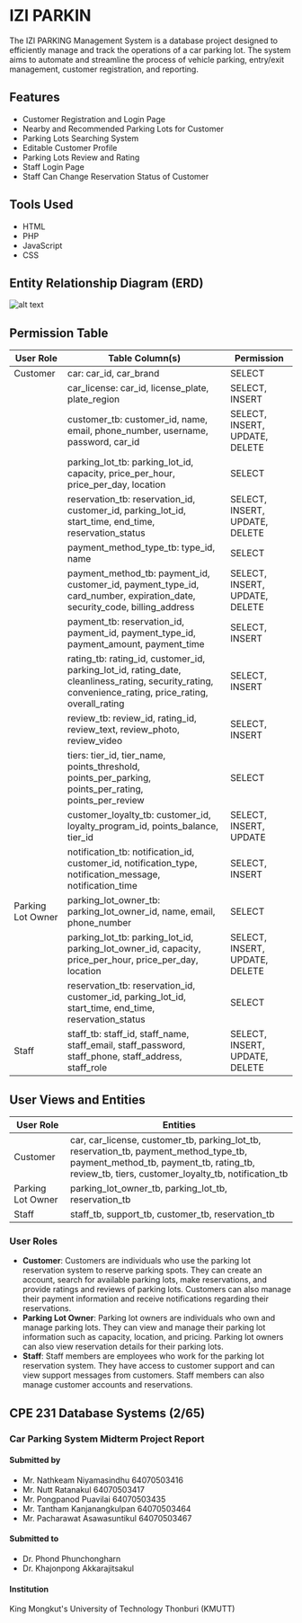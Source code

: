 # IZI PARKIN
The IZI PARKING Management System is a database project designed to efficiently manage and track the operations of a car parking lot. The system aims to automate and streamline the process of vehicle parking, entry/exit management, customer registration, and reporting.

## Features
- Customer Registration and Login Page
- Nearby and Recommended Parking Lots for Customer
- Parking Lots Searching System
- Editable Customer Profile
- Parking Lots Review and Rating
- Staff Login Page
- Staff Can Change Reservation Status of Customer

## Tools Used
- HTML
- PHP
- JavaScript
- CSS

## Entity Relationship Diagram (ERD)
![alt text](https://github.com/boss10801/iziparkin/blob/main/IZI_Parking_ERD6.webp?raw=true)

## Permission Table
| User Role | Table Column(s) | Permission |
| --- | --- | --- |
| Customer | car: car_id, car_brand | SELECT |
| | car_license: car_id, license_plate, plate_region | SELECT, INSERT |
| | customer_tb: customer_id, name, email, phone_number, username, password, car_id | SELECT, INSERT, UPDATE, DELETE |
| | parking_lot_tb: parking_lot_id, capacity, price_per_hour, price_per_day, location | SELECT |
| | reservation_tb: reservation_id, customer_id, parking_lot_id, start_time, end_time, reservation_status | SELECT, INSERT, UPDATE, DELETE |
| | payment_method_type_tb: type_id, name | SELECT |
| | payment_method_tb: payment_id, customer_id, payment_type_id, card_number, expiration_date, security_code, billing_address | SELECT, INSERT, UPDATE, DELETE |
| | payment_tb: reservation_id, payment_id, payment_type_id, payment_amount, payment_time | SELECT, INSERT |
| | rating_tb: rating_id, customer_id, parking_lot_id, rating_date, cleanliness_rating, security_rating, convenience_rating, price_rating, overall_rating | SELECT, INSERT |
| | review_tb: review_id, rating_id, review_text, review_photo, review_video | SELECT, INSERT |
| | tiers: tier_id, tier_name, points_threshold, points_per_parking, points_per_rating, points_per_review | SELECT |
| | customer_loyalty_tb: customer_id, loyalty_program_id, points_balance, tier_id | SELECT, INSERT, UPDATE |
| | notification_tb: notification_id, customer_id, notification_type, notification_message, notification_time | SELECT, INSERT |
| Parking Lot Owner | parking_lot_owner_tb: parking_lot_owner_id, name, email, phone_number | SELECT |
| | parking_lot_tb: parking_lot_id, parking_lot_owner_id, capacity, price_per_hour, price_per_day, location | SELECT, INSERT, UPDATE, DELETE |
| | reservation_tb: reservation_id, customer_id, parking_lot_id, start_time, end_time, reservation_status | SELECT |
| Staff | staff_tb: staff_id, staff_name, staff_email, staff_password, staff_phone, staff_address, staff_role | SELECT, INSERT, UPDATE, DELETE |

## User Views and Entities
| User Role | Entities |
| --- | --- |
| Customer | car, car_license, customer_tb, parking_lot_tb, reservation_tb, payment_method_type_tb, payment_method_tb, payment_tb, rating_tb, review_tb, tiers, customer_loyalty_tb, notification_tb |
| Parking Lot Owner | parking_lot_owner_tb, parking_lot_tb, reservation_tb |
| Staff | staff_tb, support_tb, customer_tb, reservation_tb |

### User Roles
- **Customer**: Customers are individuals who use the parking lot reservation system to reserve parking spots. They can create an account, search for available parking lots, make reservations, and provide ratings and reviews of parking lots. Customers can also manage their payment information and receive notifications regarding their reservations.
- **Parking Lot Owner**: Parking lot owners are individuals who own and manage parking lots. They can view and manage their parking lot information such as capacity, location, and pricing. Parking lot owners can also view reservation details for their parking lots.
- **Staff**: Staff members are employees who work for the parking lot reservation system. They have access to customer support and can view support messages from customers. Staff members can also manage customer accounts and reservations.

## CPE 231 Database Systems (2/65)
### Car Parking System Midterm Project Report
#### Submitted by
- Mr. Nathkeam Niyamasindhu 64070503416
- Mr. Nutt Ratanakul 64070503417
- Mr. Pongpanod Puavilai 64070503435
- Mr. Tantham Kanjanangkulpan 64070503464
- Mr. Pacharawat Asawasuntikul 64070503467

#### Submitted to
- Dr. Phond Phunchongharn
- Dr. Khajonpong Akkarajitsakul

#### Institution
King Mongkut's University of Technology Thonburi (KMUTT)
